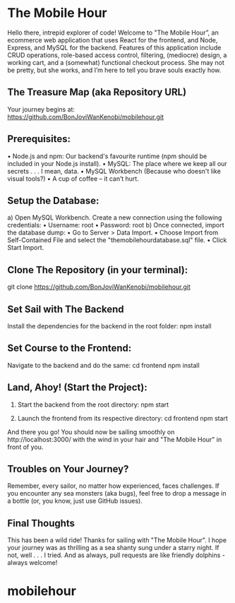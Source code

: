 # The Mobile Hour

Hello there, intrepid explorer of code!
Welcome to "The Mobile Hour”, an ecommerce web application that uses React for the frontend, and Node, Express, and MySQL for the backend. Features of this application include CRUD operations, role-based access control, filtering, (mediocre) design, a working cart, and a (somewhat) functional checkout process. She may not be pretty, but she works, and I’m here to tell you brave souls exactly how. 

## The Treasure Map (aka Repository URL)

Your journey begins at: https://github.com/BonJoviWanKenobi/mobilehour.git


##  Prerequisites:
•	Node.js and npm: Our backend's favourite runtime (npm should be included in your Node.js install). 
•	MySQL: The place where we keep all our secrets . . . I mean, data.
•	MySQL Workbench (Because who doesn't like visual tools?)
•	A cup of coffee – it can’t hurt. 

##	Setup the Database:
a)	Open MySQL Workbench. Create a new connection using the following credentials:
•	Username: root
•	Password: root
b)	Once connected, import the database dump:
•	Go to Server > Data Import.
•	Choose Import from Self-Contained File and select the "themobilehourdatabase.sql" file.
•	Click Start Import.

##	Clone The Repository (in your terminal):
  git clone https://github.com/BonJoviWanKenobi/mobilehour.git


##	Set Sail with The Backend 
  Install the dependencies for the backend in the root folder:
  npm install
 

##	Set Course to the Frontend:
Navigate to the backend and do the same:
  cd frontend
  npm install

##	Land, Ahoy! (Start the Project):
1. Start the backend from the root directory:
  npm start
 
2. Launch the frontend from its respective directory:
  cd frontend
  npm start

And there you go! You should now be sailing smoothly on http://localhost:3000/ with the wind in your hair and "The Mobile Hour" in front of you.

## Troubles on Your Journey? 
Remember, every sailor, no matter how experienced, faces challenges. If you encounter any sea monsters (aka bugs), feel free to drop a message in a bottle (or, you know, just use GitHub issues).

## Final Thoughts 
This has been a wild ride! Thanks for sailing with "The Mobile Hour". I hope your journey was as thrilling as a sea shanty sung under a starry night. If not, well . . . I  tried. And as always, pull requests are like friendly dolphins - always welcome!
# mobilehour
